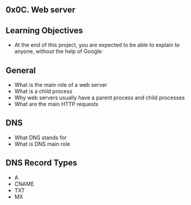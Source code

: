 ## 0x0C. Web server ##

## Learning Objectives ##

* At the end of this project, you are expected to be able to explain to anyone, without the help of Google:

## General ##

* What is the main role of a web server
* What is a child process
* Why web servers usually have a parent process and child processes
* What are the main HTTP requests

## DNS ##

* What DNS stands for
* What is DNS main role

## DNS Record Types ##

* A
* CNAME
* TXT
* MX
